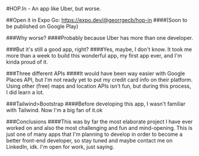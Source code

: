 #HOP.In - An app like Uber, but worse.

##Open it in Expo Go: https://expo.dev/@georrgecb/hop-in
####(Soon to be published on Google Play)

###Why worse?
####Probably because Uber has more than one developer.

###But it's still a good app, right?
####Yes, maybe, I don't know. It took me more than a week to build this wonderful app, my first app ever, and I'm kinda proud of it.

###Three different APIs
####It would have been way easier with Google Places API, but I'm not ready yet to put my credit card info on their platform. Using other (free) maps and location APIs isn't fun, but during this process, I did learn a lot.

###Tailwind>Bootstrap
####Before developing this app, I wasn't familiar with Tailwind. Now I'm a big fan of it.ok

###Conclusions
####This was by far the most elaborate project I have ever worked on and also the most challenging and fun and mind-opening. This is just one of many apps that I'm planning to develop in order to become a better front-end developer, so stay tuned and maybe contact me on LinkedIn, idk. I'm open for work, just saying.
